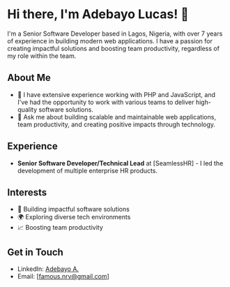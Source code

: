 # Hi there, I'm Adebayo Lucas! 👋

I'm a Senior Software Developer based in Lagos, Nigeria, with over 7 years of experience in building modern web applications. I have a passion for creating impactful solutions and boosting team productivity, regardless of my role within the team.

## About Me

- 🔭 I have extensive experience working with PHP and JavaScript, and I've had the opportunity to work with various teams to deliver high-quality software solutions.
- 💬 Ask me about building scalable and maintainable web applications, team productivity, and creating positive impacts through technology.

## Experience

- **Senior Software Developer/Technical Lead** at [SeamlessHR] - I led the development of multiple enterprise HR products.

## Interests

- 🚀 Building impactful software solutions
- 🌍 Exploring diverse tech environments
- 📈 Boosting team productivity

## Get in Touch

- LinkedIn: [Adebayo A.](https://www.linkedin.com/in/mavenleo)
- Email: [famous.nrv@gmail.com]
